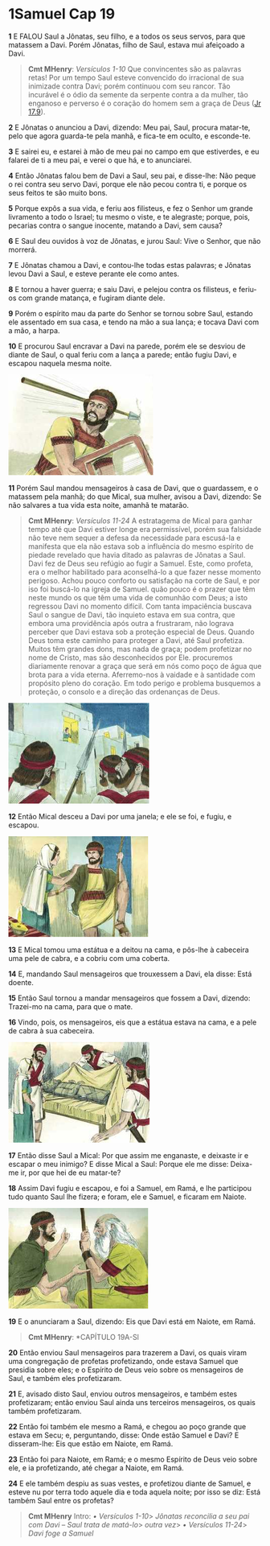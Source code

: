 # 1Samuel Cap 19

**1** 	E FALOU Saul a Jônatas, seu filho, e a todos os seus servos, para que matassem a Davi. Porém Jônatas, filho de Saul, estava mui afeiçoado a Davi.

> **Cmt MHenry**: *Versículos 1-10* Que convincentes são as palavras retas! Por um tempo Saul esteve convencido do irracional de sua inimizade contra Davi; porém continuou com seu rancor. Tão incurável é o ódio da semente da serpente contra a da mulher, tão enganoso e perverso é o coração do homem sem a graça de Deus ([Jr 17.9](../24A-Jr/17.md#9)).

**2** 	E Jônatas o anunciou a Davi, dizendo: Meu pai, Saul, procura matar-te, pelo que agora guarda-te pela manhã, e fica-te em oculto, e esconde-te.

**3** 	E sairei eu, e estarei à mão de meu pai no campo em que estiverdes, e eu falarei de ti a meu pai, e verei o que há, e to anunciarei.

**4** 	Então Jônatas falou bem de Davi a Saul, seu pai, e disse-lhe: Não peque o rei contra seu servo Davi, porque ele não pecou contra ti, e porque os seus feitos te são muito bons.

**5** 	Porque expôs a sua vida, e feriu aos filisteus, e fez o Senhor um grande livramento a todo o Israel; tu mesmo o viste, e te alegraste; porque, pois, pecarias contra o sangue inocente, matando a Davi, sem causa?

**6** 	E Saul deu ouvidos à voz de Jônatas, e jurou Saul: Vive o Senhor, que não morrerá.

**7** 	E Jônatas chamou a Davi, e contou-lhe todas estas palavras; e Jônatas levou Davi a Saul, e esteve perante ele como antes.

**8** 	E tornou a haver guerra; e saiu Davi, e pelejou contra os filisteus, e feriu-os com grande matança, e fugiram diante dele.

**9** 	Porém o espírito mau da parte do Senhor se tornou sobre Saul, estando ele assentado em sua casa, e tendo na mão a sua lança; e tocava Davi com a mão, a harpa.

**10** 	E procurou Saul encravar a Davi na parede, porém ele se desviou de diante de Saul, o qual feriu com a lança a parede; então fugiu Davi, e escapou naquela mesma noite.

![](../Images/SweetPublishing/9-19-1.jpg) 

**11** 	Porém Saul mandou mensageiros à casa de Davi, que o guardassem, e o matassem pela manhã; do que Mical, sua mulher, avisou a Davi, dizendo: Se não salvares a tua vida esta noite, amanhã te matarão.

> **Cmt MHenry**: *Versículos 11-24* A estratagema de Mical para ganhar tempo até que Davi estiver longe era permissível, porém sua falsidade não teve nem sequer a defesa da necessidade para escusá-la e manifesta que ela não estava sob a influência do mesmo espírito de piedade revelado que havia ditado as palavras de Jônatas a Saul. Davi fez de Deus seu refúgio ao fugir a Samuel. Este, como profeta, era o melhor habilitado para aconselhá-lo a que fazer nesse momento perigoso. Achou pouco conforto ou satisfação na corte de Saul, e por iso foi buscá-lo na igreja de Samuel. quão pouco é o prazer que têm neste mundo os que têm uma vida de comunhão com Deus; a isto regressou Davi no momento difícil. Com tanta impaciência buscava Saul o sangue de Davi, tão inquieto estava em sua contra, que embora uma providência após outra a frustraram, não lograva perceber que Davi estava sob a proteção especial de Deus. Quando Deus toma este caminho para proteger a Davi, até Saul profetiza. Muitos têm grandes dons, mas nada de graça; podem profetizar no nome de Cristo, mas são desconhecidos por Ele. procuremos diariamente renovar a graça que será em nós como poço de água que brota para a vida eterna. Aferremo-nos à vaidade e à santidade com propósito pleno do coração. Em todo perigo e problema busquemos a proteção, o consolo e a direção das ordenanças de Deus.

![](../Images/SweetPublishing/9-19-2.jpg) 

**12** 	Então Mical desceu a Davi por uma janela; e ele se foi, e fugiu, e escapou.

![](../Images/SweetPublishing/9-19-3.jpg) 

**13** 	E Mical tomou uma estátua e a deitou na cama, e pôs-lhe à cabeceira uma pele de cabra, e a cobriu com uma coberta.

**14** 	E, mandando Saul mensageiros que trouxessem a Davi, ela disse: Está doente.

**15** 	Então Saul tornou a mandar mensageiros que fossem a Davi, dizendo: Trazei-mo na cama, para que o mate.

**16** 	Vindo, pois, os mensageiros, eis que a estátua estava na cama, e a pele de cabra à sua cabeceira.

![](../Images/SweetPublishing/9-19-4.jpg) 

**17** 	Então disse Saul a Mical: Por que assim me enganaste, e deixaste ir e escapar o meu inimigo? E disse Mical a Saul: Porque ele me disse: Deixa-me ir, por que hei de eu matar-te?

**18** 	Assim Davi fugiu e escapou, e foi a Samuel, em Ramá, e lhe participou tudo quanto Saul lhe fizera; e foram, ele e Samuel, e ficaram em Naiote.

![](../Images/SweetPublishing/9-19-5.jpg) 

**19** 	E o anunciaram a Saul, dizendo: Eis que Davi está em Naiote, em Ramá.

> **Cmt MHenry**: *CAPÍTULO 19A-Sl

**20** 	Então enviou Saul mensageiros para trazerem a Davi, os quais viram uma congregação de profetas profetizando, onde estava Samuel que presidia sobre eles; e o Espírito de Deus veio sobre os mensageiros de Saul, e também eles profetizaram.

**21** 	E, avisado disto Saul, enviou outros mensageiros, e também estes profetizaram; então enviou Saul ainda uns terceiros mensageiros, os quais também profetizaram.

**22** 	Então foi também ele mesmo a Ramá, e chegou ao poço grande que estava em Secu; e, perguntando, disse: Onde estão Samuel e Davi? E disseram-lhe: Eis que estão em Naiote, em Ramá.

**23** 	Então foi para Naiote, em Ramá; e o mesmo Espírito de Deus veio sobre ele, e ia profetizando, até chegar a Naiote, em Ramá.

**24** 	E ele também despiu as suas vestes, e profetizou diante de Samuel, e esteve nu por terra todo aquele dia e toda aquela noite; por isso se diz: Está também Saul entre os profetas?


> **Cmt MHenry** Intro: *• Versículos 1-10*> *Jônatas reconcilia a seu pai com Davi – Saul trata de matá-lo*> *outra vez*> *• Versículos 11-24*> *Davi foge a Samuel*